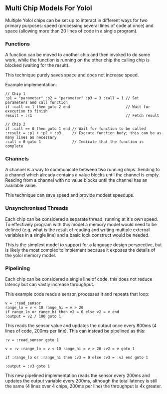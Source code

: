 ## Multi Chip Models For Yolol

Multiple Yolol chips can be set up to interact in different ways for two primary purposes: speed (processing several lines of code at once) and space (allowing more than 20 lines of code in a single program).

### Functions

A function can be moved to another chip and then invoked to do some work, while the function is running on the other chip the calling chip is blocked (waiting for the result).

This technique purely saves space and does not increase speed.

Example implementation:

```
// Chip 1
:p1 = "parameter" :p2 = "parameter" :p3 = 3 :call = 1 // Set parameters and call function
if :call == 1 then goto 2 end                         // Wait for execution to finish
result = :r1                                          // Fetch result
```

```
// Chip 2
if :call == 0 then goto 1 end // Wait for function to be called
:result = :p1 + :p2 + :p3     // Execute function body; this can be as many lines as necessary
:call = 0 goto 1              // Indicate that the function is complete
```

### Channels

A channel is a way to communicate between two running chips. Sending to a channel which already contains a value blocks until the channel is empty. Reading from a channel with no value blocks until the channel has an available value.

This technique can save speed and provide modest speedups.

### Unsynchronised Threads

Each chip can be considered a separate thread, running at it's own speed. To effectively program with this model a memory model would need to be defined (e.g. what is the result of reading and writing multiple external variables in a single line) and a basic lock construct would be needed.

This is the simplest model to support for a language design perspective, but is likely the most complex to implement because it exposes the details of the yolol memory model.

### Pipelining

Each chip can be considered a single line of code, this does not reduce latency but can vastly increase throughput.

This example code reads a sensor, processes it and repeats that loop:

```
v = :read_sensor
range_lo = v < 10 range_hi = v > 20
if range_lo or range_hi then v2 = 0 else v2 = v end
:output = v2 / 100 goto 1
```

This reads the sensor value and updates the output once every 800ms (4 lines of code, 200ms per line). This can instead be pipelined as this:

```
:v = :read_sensor goto 1
```

```
v = :v :range_lo = v < 10 range_hi = v > 20 :v2 = v goto 1
```

```
if :range_lo or :range_hi then :v3 = 0 else :v3 = :v2 end goto 1
```

```
:output = :v3 goto 1
```

This new pipelined implementation reads the sensor every 200ms and updates the output variable every 200ms, although the total latency is still the same (4 lines over 4 chips, 200ms per line) the throughput is 4x greater.
